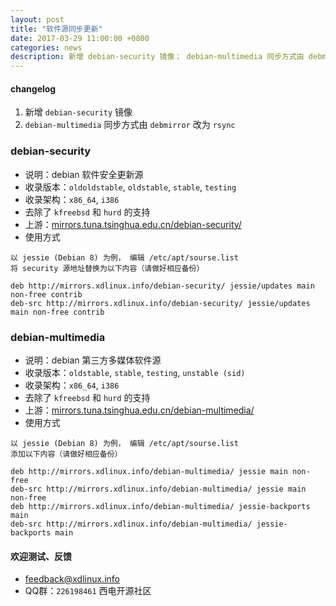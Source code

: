 ```yaml
---
layout: post
title: "软件源同步更新"
date: 2017-03-29 11:00:00 +0800
categories: news
description: 新增 debian-security 镜像； debian-multimedia 同步方式由 debmirror 改为 rsync
---
```


#### changelog

1. 新增 `debian-security` 镜像
2. `debian-multimedia` 同步方式由 `debmirror` 改为 `rsync`

### debian-security

* 说明：debian 软件安全更新源
* 收录版本：`oldoldstable`, `oldstable`, `stable`, `testing`
* 收录架构：`x86_64`, `i386`
* 去除了 `kfreebsd` 和 `hurd` 的支持
* 上游：[mirrors.tuna.tsinghua.edu.cn/debian-security/](https://mirrors.tuna.tsinghua.edu.cn/debian-security/)
* 使用方式

```
以 jessie (Debian 8) 为例， 编辑 /etc/apt/sourse.list
将 security 源地址替换为以下内容（请做好相应备份）

deb http://mirrors.xdlinux.info/debian-security/ jessie/updates main non-free contrib
deb-src http://mirrors.xdlinux.info/debian-security/ jessie/updates main non-free contrib
```

### debian-multimedia

* 说明：debian 第三方多媒体软件源
* 收录版本：`oldstable`, `stable`, `testing`, `unstable (sid)`
* 收录架构：`x86_64`, `i386`
* 去除了 `kfreebsd` 和 `hurd` 的支持
* 上游：[mirrors.tuna.tsinghua.edu.cn/debian-multimedia/](https://mirrors.tuna.tsinghua.edu.cn/debian-multimedia/)
* 使用方式

```
以 jessie (Debian 8) 为例， 编辑 /etc/apt/sourse.list
添加以下内容（请做好相应备份）

deb http://mirrors.xdlinux.info/debian-multimedia/ jessie main non-free
deb-src http://mirrors.xdlinux.info/debian-multimedia/ jessie main non-free
deb http://mirrors.xdlinux.info/debian-multimedia/ jessie-backports main
deb-src http://mirrors.xdlinux.info/debian-multimedia/ jessie-backports main
```

#### 欢迎测试、反馈

* [feedback@xdlinux.info](mailto:feedback@xdlinux.info)
* QQ群：`226198461` 西电开源社区

